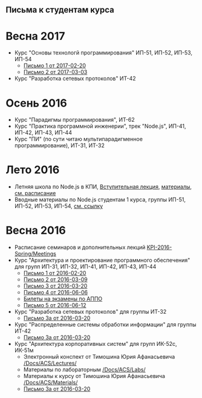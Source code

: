 ## Письма к студентам курса

# Весна 2017
* Курс "Основы технологй программирования" ИП-51, ИП-52, ИП-53, ИП-54
  * [Письмо 1 от 2017-02-20](https://github.com/HowProgrammingWorks/Letters/blob/master/KPI-2017-Spring/Letter1.md)
  * [Письмо 2 от 2017-03-03](https://github.com/HowProgrammingWorks/Letters/blob/master/KPI-2017-Spring/Letter2.md)
* Курс "Разработка сетевых протоколов" ИТ-42

# Осень 2016
* Курс "Парадигмы программирования", ИТ-62
* Курс "Практика программной инженерии", трек "Node.js", ИП-41, ИП-42, ИП-43, ИП-44
* Курс "ПИ" (по сути читаю мультипарадигменное программирование), ИТ-31, ИТ-32

# Лето 2016
* Летняя школа по Node.js в КПИ, [Вступительная лекция](https://github.com/HowProgrammingWorks/Letters/blob/master/KPI-2016-Summer/Intro.md),
[материалы](https://github.com/HowProgrammingWorks/Letters/blob/master/KPI-2016-Summer/),
[см. расписание](https://github.com/HowProgrammingWorks/Letters/blob/master/KPI-2016-Summer/Meetings.md)
* Вводные материалы по Node.js студентам 1 курса, группы ИП-51, ИП-52, ИП-53, ИП-54,
[см. ссылку](https://github.com/HowProgrammingWorks/Letters/blob/master/KPI-2016-Spring/Intro.md)

# Весна 2016
* Расписание семинаров и дополнительных лекций
[KPI-2016-Spring/Meetings](https://github.com/HowProgrammingWorks/Letters/blob/master/KPI-2016-Spring/Meetings.md)
* Курс "Архитектура и проектирование программного обеспечения"  
для групп ИП-31, ИП-32, ИП-41, ИП-42, ИП-43, ИП-44
  * [Письмо 1 от 2016-02-20](https://github.com/HowProgrammingWorks/Letters/blob/master/KPI-2016-Spring/Letter1.md)
  * [Письмо 2 от 2016-03-09](https://github.com/HowProgrammingWorks/Letters/blob/master/KPI-2016-Spring/Letter2.md)
  * [Письмо 3 от 2016-03-20](https://github.com/HowProgrammingWorks/Letters/blob/master/KPI-2016-Spring/Letter3.md)
  * [Письмо 4 от 2016-06-06](https://github.com/HowProgrammingWorks/Letters/blob/master/KPI-2016-Spring/Letter4.md)
  * [Билеты на экзамены по АППО](https://github.com/HowProgrammingWorks/Letters/tree/master/Docs/SOFTARCH)
  * [Письмо 5 от 2016-06-12](https://github.com/HowProgrammingWorks/Letters/blob/master/KPI-2016-Spring/Letter5.md)
* Курс "Разработка сетевых протоколов" для группы ИТ-32
  * [Письмо 3a от 2016-03-20](https://github.com/HowProgrammingWorks/Letters/blob/master/KPI-2016-Spring/Letter3a.md)
* Курс "Распределенные системы обработки информации" для группы ИТ-42
  * [Письмо 3a от 2016-03-20](https://github.com/HowProgrammingWorks/Letters/blob/master/KPI-2016-Spring/Letter3a.md)
* Курс "Архитектура корпоративных систем" для групп ИК-52с, ИК-51м
  * Электронный конспект от Тимошина Юрия Афанасьевича [/Docs/ACS/Lectures/](https://github.com/HowProgrammingWorks/Letters/blob/master/Docs/ACS/Lectures/)
  * Материалы по лабораторным [/Docs/ACS/Labs/](https://github.com/HowProgrammingWorks/Letters/blob/master/Docs/ACS/Labs)
  * Материалы к курсу от Тимошина Юрия Афанасьевича [/Docs/ACS/Materials/](https://github.com/HowProgrammingWorks/Letters/blob/master/Docs/ACS/Materials/)
  * [Письмо 3a от 2016-03-20](https://github.com/HowProgrammingWorks/Letters/blob/master/KPI-2016-Spring/Letter3a.md)
